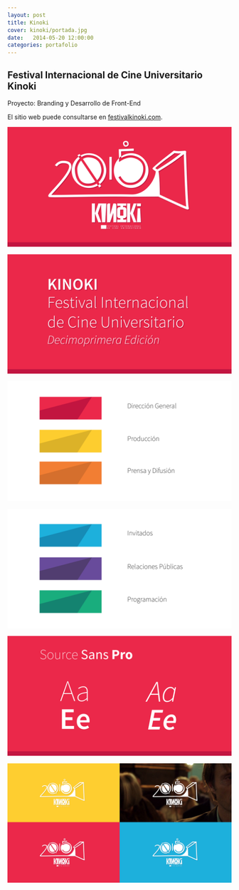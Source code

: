 ```yaml
---
layout: post
title: Kinoki
cover: kinoki/portada.jpg
date:   2014-05-20 12:00:00
categories: portafolio
---
```


## Festival Internacional de Cine Universitario Kinoki

Proyecto: Branding y Desarrollo de Front-End

El sitio web puede consultarse en [festivalkinoki.com][festivalkinoki.com].

![proyecto-01][proyecto-01]

![proyecto-02][proyecto-02]

![proyecto-03][proyecto-03]

![proyecto-04][proyecto-04]

![proyecto-05][proyecto-05]

![proyecto-06][proyecto-06]



[festivalkinoki.com]: http://festivalkinoki.com

[proyecto-01]: /images/kinoki/kinoki-01.jpg
[proyecto-02]: /images/kinoki/kinoki-02.jpg
[proyecto-03]: /images/kinoki/kinoki-03.jpg
[proyecto-04]: /images/kinoki/kinoki-04.jpg
[proyecto-05]: /images/kinoki/kinoki-05.jpg
[proyecto-06]: /images/kinoki/kinoki-06.jpg